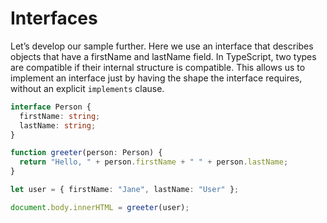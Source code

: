 # Interfaces

Let’s develop our sample further. Here we use an interface that describes objects that have a
firstName and lastName field. In TypeScript, two types are compatible if their internal structure is
compatible. This allows us to implement an interface just by having the shape the interface
requires, without an explicit `implements` clause.

```typescript
interface Person {
  firstName: string;
  lastName: string;
}

function greeter(person: Person) {
  return "Hello, " + person.firstName + " " + person.lastName;
}

let user = { firstName: "Jane", lastName: "User" };

document.body.innerHTML = greeter(user);
```
